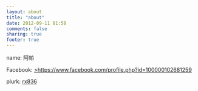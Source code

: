 ```yaml
---
layout: about
title: "about"
date: 2012-09-11 01:58
comments: false
sharing: true
footer: true
---
```


name: 阿帕

Facebook: <a href="https://www.facebook.com/profile.php?id=100000102681259" target="_blank">>https://www.facebook.com/profile.php?id=100000102681259</a>

plurk: <a href="http://www.plurk.com/rx836" target="_blank">rx836</a>


